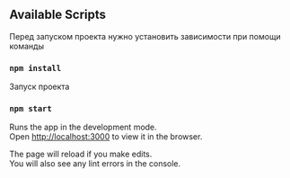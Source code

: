 ## Available Scripts

Перед запуском проекта нужно установить зависимости при помощи команды

### `npm install`

Запуск проекта

### `npm start`

Runs the app in the development mode.<br />
Open [http://localhost:3000](http://localhost:3000) to view it in the browser.

The page will reload if you make edits.<br />
You will also see any lint errors in the console.





